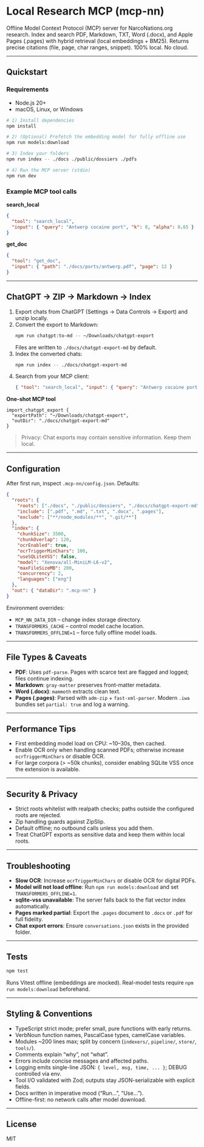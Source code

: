 # Local Research MCP (mcp-nn)

Offline Model Context Protocol (MCP) server for NarcoNations.org research. Index and search PDF, Markdown, TXT, Word (.docx), and Apple Pages (.pages) with hybrid retrieval (local embeddings + BM25). Returns precise citations (file, page, char ranges, snippet). 100% local. No cloud.

---

## Quickstart

### Requirements
- Node.js 20+
- macOS, Linux, or Windows

```bash
# 1) Install dependencies
npm install

# 2) (Optional) Prefetch the embedding model for fully offline use
npm run models:download

# 3) Index your folders
npm run index -- ./docs ./public/dossiers ./pdfs

# 4) Run the MCP server (stdio)
npm run dev
```

### Example MCP tool calls

**search_local**
```json
{
  "tool": "search_local",
  "input": { "query": "Antwerp cocaine port", "k": 8, "alpha": 0.65 }
}
```

**get_doc**
```json
{
  "tool": "get_doc",
  "input": { "path": "./docs/ports/antwerp.pdf", "page": 12 }
}
```

---

## ChatGPT → ZIP → Markdown → Index

1. Export chats from ChatGPT (Settings → Data Controls → Export) and unzip locally.
2. Convert the export to Markdown:
   ```bash
   npm run chatgpt:to-md -- ~/Downloads/chatgpt-export
   ```
   Files are written to `./docs/chatgpt-export-md` by default.
3. Index the converted chats:
   ```bash
   npm run index -- ./docs/chatgpt-export-md
   ```
4. Search from your MCP client:
   ```json
   { "tool": "search_local", "input": { "query": "Antwerp cocaine port", "k": 8 } }
   ```

**One-shot MCP tool**

```
import_chatgpt_export {
  "exportPath": "~/Downloads/chatgpt-export",
  "outDir": "./docs/chatgpt-export-md"
}
```

> Privacy: Chat exports may contain sensitive information. Keep them local.

---

## Configuration

After first run, inspect `.mcp-nn/config.json`. Defaults:

```json
{
  "roots": {
    "roots": ["./docs", "./public/dossiers", "./docs/chatgpt-export-md"],
    "include": [".pdf", ".md", ".txt", ".docx", ".pages"],
    "exclude": ["**/node_modules/**", ".git/**"]
  },
  "index": {
    "chunkSize": 3500,
    "chunkOverlap": 120,
    "ocrEnabled": true,
    "ocrTriggerMinChars": 100,
    "useSQLiteVSS": false,
    "model": "Xenova/all-MiniLM-L6-v2",
    "maxFileSizeMB": 200,
    "concurrency": 2,
    "languages": ["eng"]
  },
  "out": { "dataDir": ".mcp-nn" }
}
```

Environment overrides:
- `MCP_NN_DATA_DIR` – change index storage directory.
- `TRANSFORMERS_CACHE` – control model cache location.
- `TRANSFORMERS_OFFLINE=1` – force fully offline model loads.

---

## File Types & Caveats

- **PDF**: Uses `pdf-parse`. Pages with scarce text are flagged and logged; files continue indexing.
- **Markdown**: `gray-matter` preserves front-matter metadata.
- **Word (.docx)**: `mammoth` extracts clean text.
- **Pages (.pages)**: Parsed with `adm-zip` + `fast-xml-parser`. Modern `.iwa` bundles set `partial: true` and log a warning.

---

## Performance Tips

- First embedding model load on CPU: ~10–30s, then cached.
- Enable OCR only when handling scanned PDFs; otherwise increase `ocrTriggerMinChars` or disable OCR.
- For large corpora (> ~50k chunks), consider enabling SQLite VSS once the extension is available.

---

## Security & Privacy

- Strict roots whitelist with realpath checks; paths outside the configured roots are rejected.
- Zip handling guards against ZipSlip.
- Default offline; no outbound calls unless you add them.
- Treat ChatGPT exports as sensitive data and keep them within local roots.

---

## Troubleshooting

- **Slow OCR**: Increase `ocrTriggerMinChars` or disable OCR for digital PDFs.
- **Model will not load offline**: Run `npm run models:download` and set `TRANSFORMERS_OFFLINE=1`.
- **sqlite-vss unavailable**: The server falls back to the flat vector index automatically.
- **Pages marked partial**: Export the `.pages` document to `.docx` or `.pdf` for full fidelity.
- **Chat export errors**: Ensure `conversations.json` exists in the provided folder.

---

## Tests

```bash
npm test
```

Runs Vitest offline (embeddings are mocked). Real-model tests require `npm run models:download` beforehand.

---

## Styling & Conventions

- TypeScript strict mode; prefer small, pure functions with early returns.
- VerbNoun function names, PascalCase types, camelCase variables.
- Modules ~200 lines max; split by concern (`indexers/`, `pipeline/`, `store/`, `tools/`).
- Comments explain “why”, not “what”.
- Errors include concise messages and affected paths.
- Logging emits single-line JSON: `{ level, msg, time, ... }`; DEBUG controlled via env.
- Tool I/O validated with Zod; outputs stay JSON-serializable with explicit fields.
- Docs written in imperative mood (“Run…”, “Use…”).
- Offline-first: no network calls after model download.

---

## License

MIT
